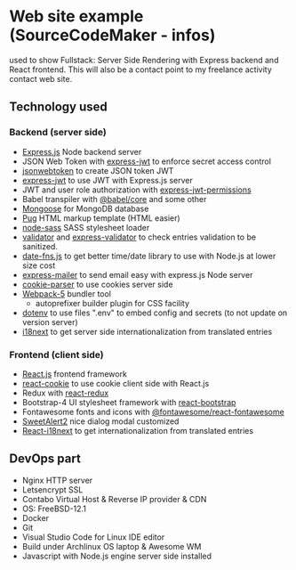 # Web site example (SourceCodeMaker - infos)

used to show Fullstack: Server Side Rendering with Express backend and React frontend.
This will also be a contact point to my freelance activity contact web site.

## Technology used

### Backend (server side)

* [Express.js](https://expressjs.com/) Node backend server
* JSON Web Token with [express-jwt](https://www.npmjs.com/package/express-jwt) to enforce secret access control
* [jsonwebtoken](https://www.npmjs.com/package/jsonwebtoken) to create JSON token JWT
* [express-jwt](https://www.npmjs.com/package/express-jwt) to use JWT with Express.js server
* JWT and user role authorization with [express-jwt-permissions](https://github.com/MichielDeMey/express-jwt-permissions)
* Babel transpiler with [@babel/core](https://github.com/babel/babel) and some other
* [Mongoose](https://mongoosejs.com/) for MongoDB database
* [Pug](https://pugjs.org/api/getting-started.html) HTML markup template (HTML easier)
* [node-sass](https://pugjs.org/api/getting-started.html) SASS stylesheet loader
* [validator](https://github.com/validatorjs/validator.js) and [express-validator](https://express-validator.github.io/docs/) to check entries validation to be sanitized.
* [date-fns.js](https://date-fns.org/) to get better time/date library to use with Node.js at lower size cost
* [express-mailer](https://www.npmjs.com/package/express-mailer) to send email easy with express.js Node server
* [cookie-parser](https://www.npmjs.com/package/cookie-parser) to use cookies server side
* [Webpack-5](https://v5.webpack.js.org/) bundler tool
  * autoprefixer builder plugin for CSS facility
* [dotenv](https://www.npmjs.com/package/dotenv) to use files ".env" to embed config and secrets (to not update on version server)
* [i18next](https://www.i18next.com/) to get server side internationalization from translated entries

### Frontend (client side)

* [React.js](https://reactjs.org/) frontend framework
* [react-cookie](https://www.npmjs.com/package/react-cookie) to use cookie client side with React.js
* Redux with [react-redux](https://github.com/reduxjs/react-redux)
* Bootstrap-4 UI stylesheet framework with [react-bootstrap](https://react-bootstrap.github.io/)
* Fontawesome fonts and icons with [@fontawesome/react-fontawesome](https://github.com/FortAwesome/react-fontawesome)
* [SweetAlert2](https://sweetalert2.github.io/) nice dialog modal customized
* [React-i18next](https://react.i18next.com/) to get internationalization from translated entries

## DevOps part

* Nginx HTTP server
* Letsencrypt SSL
* Contabo Virtual Host & Reverse IP provider & CDN
* OS: FreeBSD-12.1
* Docker
* Git
* Visual Studio Code for Linux IDE editor
* Build under Archlinux OS laptop & Awesome WM
* Javascript with Node.js engine server side installed
